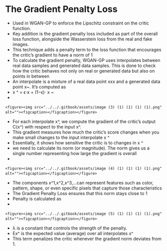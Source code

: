 # The Gradient Penalty Loss

* Used in WGAN-GP to enforce the Lipschitz constraint on the critic function.
* Key addition is the gradient penalty loss included as part of the overall loss function, alongside the Wasserstein loss from the real and fake images.
* This technique adds a penalty term to the loss function that encourages the critic’s gradient to have a norm of 1
* To calculate the gradient penalty, WGAN-GP uses interpolates between real data samples and generated data samples. This is done to check how the critic behaves not only on real or generated data but also on points in between
* An interpolate is a mixture of a real data point xxx and a generated data point x\~. It’s computed as
* x ^ = ϵ⋅x + (1−ϵ)⋅ x \~
*

    <figure><img src="../../.gitbook/assets/image (3) (1) (1) (1) (1).png" alt=""><figcaption></figcaption></figure>
* For each interpolate x^, we compute the gradient of the critic’s output C(x^) with respect to the input x^.
* This gradient measures how much the critic’s score changes when you make small changes to the input interpolate x ^
* Essentially, it shows how sensitive the critic is to changes in x ^
* we need to calculate its norm (or magnitude). The norm gives us a single number representing how large the gradient is overall
*

    <figure><img src="../../.gitbook/assets/image (4) (1) (1) (1) (1).png" alt=""><figcaption></figcaption></figure>
* The components x^1,x^2,x^3,…can represent features such as color, pattern, shape, or even specific pixels that capture those characteristics
* The Gradient Penalty Loss ensures that this norm stays close to 1
* Penalty is calculated as
*

    <figure><img src="../../.gitbook/assets/image (5) (1) (1) (1) (1).png" alt=""><figcaption></figcaption></figure>
* λ is a constant that controls the strength of the penalty.
* Ex^​ is the expected value (average) over all interpolates x^
* This term penalizes the critic whenever the gradient norm​ deviates from 1.
